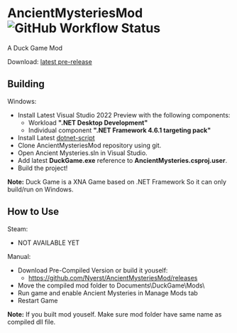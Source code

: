 # AncientMysteriesMod ![GitHub Workflow Status](https://img.shields.io/github/workflow/status/Nyerst/AncientMysteriesMod/Nightly%20Build?style=flat-square)
A Duck Game Mod

Download: [latest pre-release](https://github.com/Nyerst/AncientMysteriesMod/releases)

Building
-------
Windows:
- Install Latest Visual Studio 2022 Preview with the following components:
  - Workload **".NET Desktop Development"**
  - Individual component **".NET Framework 4.6.1 targeting pack"**
- Install Latest [dotnet-script](https://github.com/filipw/dotnet-script#installing)
- Clone AncientMysteriesMod repository using git.
- Open Ancient Mysteries.sln in Visual Studio.
- Add latest **DuckGame.exe** reference to **AncientMysteries.csproj.user**.
- Build the project!

**Note:** Duck Game is a XNA Game based on .NET Framework So it can only build/run on Windows.

How to Use
-------
Steam:
- NOT AVAILABLE YET

Manual:
- Download Pre-Compiled Version or build it youself:
  - https://github.com/Nyerst/AncientMysteriesMod/releases
- Move the compiled mod folder to Documents\DuckGame\Mods\
- Run game and enable Ancient Mysteries in Manage Mods tab
- Restart Game

**Note:** If you built mod youself. Make sure mod folder have same name as compiled dll file.
